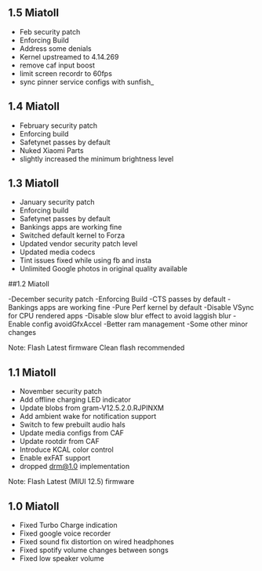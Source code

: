 ## 1.5 Miatoll
- Feb security patch
- Enforcing Build
- Address some denials
- Kernel upstreamed to 4.14.269
- remove caf input boost
- limit screen recordr to 60fps
- sync pinner service configs with sunfish_


## 1.4 Miatoll
- February security patch
- Enforcing build
- Safetynet passes by default
- Nuked Xiaomi Parts
- slightly increased the minimum brightness level



## 1.3 Miatoll

- January security patch
- Enforcing build
- Safetynet passes by default
- Bankings apps are working fine
- Switched default kernel to Forza
- Updated vendor security patch level
- Updated media codecs
- Tint issues fixed while using fb and insta
- Unlimited Google photos in original quality available



##1.2 Miatoll

-December security patch
-Enforcing Build
-CTS passes by default
-Bankings apps are working fine
-Pure Perf kernel by default
-Disable VSync for CPU rendered apps
-Disable slow blur effect to avoid laggish blur
-Enable config avoidGfxAccel 
-Better ram management
-Some other minor changes

Note:
Flash Latest firmware
Clean flash recommended

## 1.1 Miatoll

- November security patch
- Add offline charging LED indicator
- Update blobs from gram-V12.5.2.0.RJPINXM
- Add ambient wake for notification support
- Switch to few prebuilt audio hals
- Update media configs from CAF
- Update rootdir from CAF
- Introduce KCAL color control
- Enable exFAT support
- dropped drm@1.0 implementation

Note:
Flash Latest (MIUI 12.5) firmware

## 1.0 Miatoll

- Fixed Turbo Charge indication
- Fixed google voice recorder
- Fixed sound fix distortion on wired headphones
- Fixed spotify volume changes between songs
- Fixed low speaker volume
